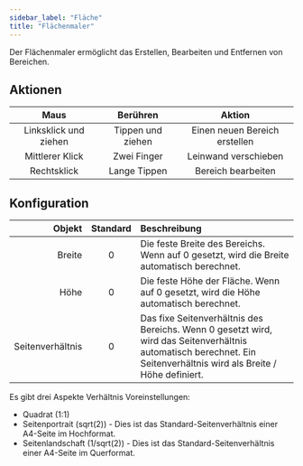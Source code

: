 ```yaml
---
sidebar_label: "Fläche"
title: "Flächenmaler"
---
```


Der Flächenmaler ermöglicht das Erstellen, Bearbeiten und Entfernen von Bereichen.

## Aktionen

|         Maus          |     Berühren      |            Aktion             |
|:---------------------:|:-----------------:|:-----------------------------:|
| Linksklick und ziehen | Tippen und ziehen | Einen neuen Bereich erstellen |
|    Mittlerer Klick    |    Zwei Finger    |     Leinwand verschieben      |
|      Rechtsklick      |   Lange Tippen    |      Bereich bearbeiten       |

## Konfiguration

|           Objekt | Standard | Beschreibung                                                                                                                                                         |
| ----------------:|:--------:|:-------------------------------------------------------------------------------------------------------------------------------------------------------------------- |
|           Breite |    0     | Die feste Breite des Bereichs. Wenn auf 0 gesetzt, wird die Breite automatisch berechnet.                                                                            |
|             Höhe |    0     | Die feste Höhe der Fläche. Wenn auf 0 gesetzt, wird die Höhe automatisch berechnet.                                                                                  |
| Seitenverhältnis |    0     | Das fixe Seitenverhältnis des Bereichs. Wenn 0 gesetzt wird, wird das Seitenverhältnis automatisch berechnet. Ein Seitenverhältnis wird als Breite / Höhe definiert. |

Es gibt drei Aspekte Verhältnis Voreinstellungen:

* Quadrat (1:1)
* Seitenportrait (sqrt(2)) - Dies ist das Standard-Seitenverhältnis einer A4-Seite im Hochformat.
* Seitenlandschaft (1/sqrt(2)) - Dies ist das Standard-Seitenverhältnis einer A4-Seite im Querformat.
